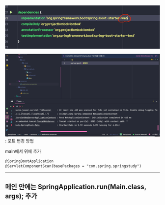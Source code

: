 ![img_3.png](img_3.png)

![img_4.png](img_4.png)
: 포트 변경 방법

main에서  위에 추가
```
@SpringBootApplication
@ServletComponentScan(basePackages = "com.spring.springstudy")   
```
---
메인 안에는
SpringApplication.run(Main.class, args);
추가
---